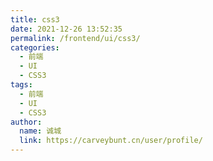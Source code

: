 ```yaml
---
title: css3
date: 2021-12-26 13:52:35
permalink: /frontend/ui/css3/
categories: 
  - 前端
  - UI
  - CSS3
tags: 
  - 前端
  - UI
  - CSS3
author: 
  name: 诚城
  link: https://carveybunt.cn/user/profile/
---
```

